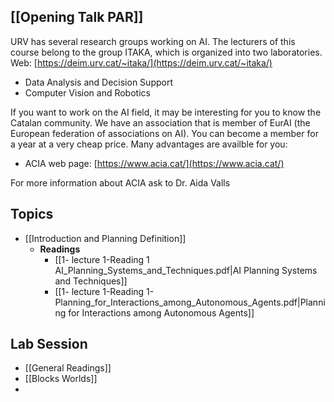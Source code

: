 ## [[Opening Talk PAR]]
URV has several research groups working on AI. The lecturers of this course belong to the group ITAKA, which is organized into two laboratories. Web: [https://deim.urv.cat/~itaka/](https://deim.urv.cat/~itaka/)

- Data Analysis and Decision Support
- Computer Vision and Robotics

If you want to work on the AI field, it may be interesting for you to know the Catalan community. We have an association that is member of EurAI (the European federation of associations on AI). You can become a member for a year at a very cheap price. Many advantages are availble for you:

- ACIA web page: [https://www.acia.cat/](https://www.acia.cat/)

For more information about ACIA ask to Dr. Aida Valls

## Topics
* [[Introduction and Planning Definition]]
	* **Readings**
		* [[1- lecture 1-Reading 1 AI_Planning_Systems_and_Techniques.pdf|AI Planning Systems and Techniques]]
		* [[1- lecture 1-Reading 1-Planning_for_Interactions_among_Autonomous_Agents.pdf|Planning for Interactions among Autonomous Agents]]
## Lab Session
- [[General Readings]]
- [[Blocks Worlds]]
- 
